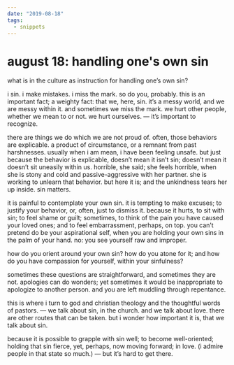 ```yaml
---
date: "2019-08-18"
tags:
  - snippets
---
```

# august 18: handling one's own sin

what is in the culture as instruction for handling one’s own sin?

i sin. i make mistakes. i miss the mark. so do you, probably. this is an important fact; a weighty fact: that we, here, sin. it’s a messy world, and we are messy within it. and sometimes we miss the mark. we hurt other people, whether we mean to or not. we hurt ourselves. — it’s important to recognize.

there are things we do which we are not proud of. often, those behaviors are explicable. a product of circumstance, or a remnant from past harshnesses. usually when i am mean, i have been feeling unsafe. but just because the behavior is explicable, doesn’t mean it isn’t sin; doesn’t mean it doesn’t sit uneasily within us. horrible, she said; she feels horrible, when she is stony and cold and passive-aggressive with her partner. she is working to unlearn that behavior. but here it is; and the unkindness tears her up inside. sin matters.

it is painful to contemplate your own sin. it is tempting to make excuses; to justify your behavior, or, often, just to dismiss it. because it hurts, to sit with sin; to feel shame or guilt; sometimes, to think of the pain you have caused your loved ones; and to feel embarrassment, perhaps, on top. you can’t pretend do be your aspirational self, when you are holding your own sins in the palm of your hand. no: you see yourself raw and improper.

how do you orient around your own sin? how do you atone for it; and how do you have compassion for yourself, within your sinfulness?

sometimes these questions are straightforward, and sometimes they are not. apologies can do wonders; yet sometimes it would be inappropriate to apologize to another person. and you are left muddling through repentance.

this is where i turn to god and christian theology and the thoughtful words of pastors. — we talk about sin, in the church. and we talk about love. there are other routes that can be taken. but i wonder how important it is, that we talk about sin.

because it is possible to grapple with sin well; to become well-oriented; holding that sin fierce, yet, perhaps, now moving forward; in love. (i admire people in that state so much.) — but it’s hard to get there.

